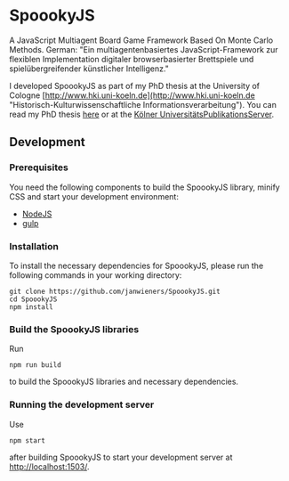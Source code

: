 # SpoookyJS

A JavaScript Multiagent Board Game Framework Based On Monte Carlo Methods.
German: "Ein multiagentenbasiertes JavaScript-Framework zur flexiblen Implementation digitaler browserbasierter Brettspiele und spielübergreifender künstlicher Intelligenz."

I developed SpoookyJS as part of my PhD thesis at the University of Cologne [http://www.hki.uni-koeln.de](http://www.hki.uni-koeln.de "Historisch-Kulturwissenschaftliche Informationsverarbeitung").
You can read my PhD thesis [here](_phd-thesis/dissertation_jan-wieners.pdf) or at the [Kölner UniversitätsPublikationsServer](http://kups.ub.uni-koeln.de/5971/).

## Development

### Prerequisites

You need the following components to build the SpoookyJS library, minify CSS and start your development environment:

* [NodeJS](https://nodejs.org/download/)
* [gulp](https://github.com/gulpjs/gulp/blob/master/docs/getting-started.md)

### Installation

To install the necessary dependencies for SpoookyJS, please run the following commands in your working directory:

```
git clone https://github.com/janwieners/SpoookyJS.git
cd SpoookyJS
npm install
```

### Build the SpoookyJS libraries

Run 

```
npm run build
```

to build the SpoookyJS libraries and necessary dependencies.

### Running the development server

Use 

```
npm start
```

after building SpoookyJS to start your development server at [http://localhost:1503/](http://localhost:1503/).